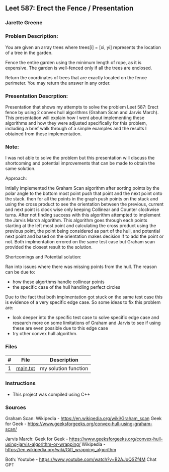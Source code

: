## Leet 587: Erect the Fence / Presentation
### Jarette Greene
### Problem Description:

You are given an array trees where trees[i] = [xi, yi] represents the location of a tree in the garden.

Fence the entire garden using the minimum length of rope, as it is expensive. The garden is well-fenced only if all the trees are enclosed.

Return the coordinates of trees that are exactly located on the fence perimeter. You may return the answer in any order.

### Presentation Descrption: 

Presentation that shows my attempts to solve the problem Leet 587: Erect fence by using 2 convex hull algorithms (Graham Scan and Jarvis March). This presentation will explain how I went about implementing these algorithms and how they were adjusted specifically for this problem, including a brief walk through of a simple examples and the results I obtained from these implementation. 

### Note: 

I was not able to solve the problem but this presentation will discuss the shortcoming and potential improvements that can be made to obtain the same solution. 


Approach:

Intially implemented the Graham Scan algorithm after sorting points by the polar angle to the bottom most point push that point and the next point onto the stack. then for all the points in the graph push points on the stack and using the cross product to see the orientation between the previous, current and next point is clock wise only keeping Collinear and Counter clockwise turns. After not finding success with this algorithm attempted to implement the Jarvis March algorithm. This algorithm goes through each points starting at the left most point and calculating the cross product using the previous point, the point being considered as part of the hull, and potential next point and based on the orientation makes decision if to add the point or not. Both implmentation errored on the same test case but Graham scan provided the closest result to the solution.

Shortcomings and Potential solution:

Ran into issues where there was missing points from the hull. The reason can be due to:
- how these algorthms handle collinear points 
- the specific case of the hull handling perfect circles 

Due to the fact that both implmentation got stuck on the same test case this is evidence of a very specific edge case. So some ideas to fix this problem are:

- look deeper into the specific test case to solve specific edge case and research more on some limitations of Graham and Jarvis to see if using these are even possible due to this edge case
- try other convex hull algorithm.



### Files

|   #   | File                       | Description                                                |
| :---: | -------------------------- | ---------------------------------------------------------- |
|   1   | [main.txt](https://github.com/Jarette/4883-Prog-Tech/blob/main/Assignments/A09%20%26%20Prenetation/4883%20Programming%20Techniques%20Presentation.pptx)     | my solution function                                             |


### Instructions

- This project was compiled using C++

### Sources

Graham Scan:
   Wikipedia - https://en.wikipedia.org/wiki/Graham_scan 
   Geek for Geek - https://www.geeksforgeeks.org/convex-hull-using-graham-scan/

Jarvis March:
    Geek for Geek - https://www.geeksforgeeks.org/convex-hull-using-jarvis-algorithm-or-wrapping/
    Wikipedia - https://en.wikipedia.org/wiki/Gift_wrapping_algorithm

Both:
    Youtube - https://www.youtube.com/watch?v=B2AJoQSZf4M
    Chat GPT

